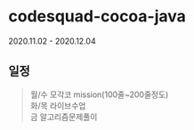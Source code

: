 # codesquad-cocoa-java
2020.11.02 - 2020.12.04   

## 일정   

  >월/수  모각코 mission(100줄~200줄정도)   
  >화/목  라이브수업   
  >금     알고리즘문제풀이   



